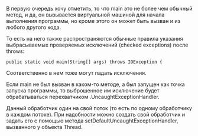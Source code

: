 В первую очередь хочу отметить, то что main это не более чем обычный метод, и да, он вызывается виртуальной машиной для
начала выполнения программы, но кроме этого он может быть вызван и из любого другого кода.

То есть на него также распространяются обычные правила указания выбрасываемых проверяемых исключений (checked
exceptions) после throws:

``public static void main(String[] args) throws IOException {``

Соответственно в нем тоже могут падать исключения.

Если main не был вызван в каком-то методе, а был запущен как точка запуска программы, то выброшенное им исключение будет
обрабатываться перехватчиком .UncaughtExceptionHandler.

Данный обработчик один на свой поток (то есть по одному обработчику в каждом потоке). При надобности можно создать свой
обработчик и задать его с помощью метода setDefaultUncaughtExceptionHandler, вызванного у объекта Thread.